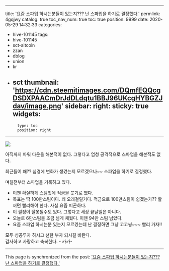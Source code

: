 
---
title: '요즘 스파업 하시는분들이 있는지???  난 스파업을 하기로 결정했다.'
permlink: 4gqjwy
catalog: true
toc_nav_num: true
toc: true
position: 9999
date: 2020-05-29 14:32:33
categories:
- hive-101145
tags:
- hive-101145
- sct-altcoin
- zzan
- dblog
- union
- kr
- sct
thumbnail: 'https://cdn.steemitimages.com/DQmfEQQcgDSDXPAACmDrJdDLdqtu1BBJ96UKcgHYBGZJdav/image.png'
sidebar:
    right:
        sticky: true
widgets:
    -
        type: toc
        position: right
---


![](https://cdn.steemitimages.com/DQmfEQQcgDSDXPAACmDrJdDLdqtu1BBJ96UKcgHYBGZJdav/image.png)

아직까지 파워 다운을 해본적이 없다.
그렇다고 엄청 공격적으로 스파업을 해본적도 없다. 

최근들어  왜?? 심경에 변화가 생겼는지 모르겠으나~~
스파업을 하기로 결정했다.  

며칠전부터 스파업을 기록하고 있다.

- 이젠 확실하게 스팀잇에 적금을 붓기로 했다. 
-  목표는 딱 100만스팀이다.  꽤 오래걸릴거다.
적금으로 100만스팀이 쉽겠는가?? 
할꺼면 빨리해야 한다.  사실 요즘 피곤하다. 
- 이 결정이 잘못될수도 있다. 
그렇다고 세상 끝날일은 아니다.  
- 오늘로 6만스팀을 조금 넘게 채웠다.
이젠 94만 스팀 남았다. 
- 요즘 스파업 하시는분 있는지 모르겠는데
난 결정하면 그냥 고고씽~~~  빨리 가자!!

모두 성공투자 하시고 선한 부자 되시길 바란다.  
감사하고 사랑하고 축복한다. - 카카-

- - -

This page is synchronized from the post: ['요즘 스파업 하시는분들이 있는지???  난 스파업을 하기로 결정했다.'](https://steemit.com/@kibumh/4gqjwy)
